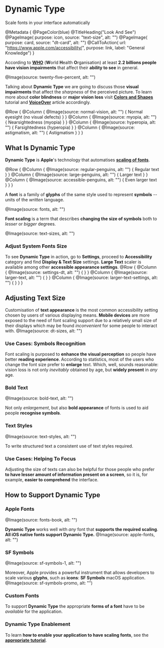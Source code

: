 # Dynamic Type

Scale fonts in your interface automatically

@Metadata {
    @PageColor(blue)
    @TitleHeading("Look And See")
    @PageImage(
               purpose: icon, 
               source: "text-size", 
               alt: "")
    @PageImage(
               purpose: card, 
               source: "dt-card", 
               alt: "")
    @CallToAction(
                url: "https://www.apple.com/accessibility/",
                purpose: link, 
                label: "General Knowledge")
}

According to [**WHO**](https://www.who.int/news-room/fact-sheets/detail/blindness-and-visual-impairment) (**W**orld **H**ealth **O**rganisation) at least **2.2 billions people have vision impairments** that affect their **ability to see** in general. 

@Image(source: twenty-five-percent, alt: "")

Talking about **Dynamic Type** we are going to discuss those **visual impairments** that affect the *sharpness* of the perceived picture. To learn more about **color blindness** or **major vision loss** visit [**Colors and Shapes**](<doc:ColorsAndShapes>) tutorial and [**VoiceOver**](<doc:VoiceOver>) article accordingly.

@Row {
    @Column {
       @Image(source: normal-vision, alt: "") {
           Normal eyesight (no visual defects)
       }
    }
   @Column {
      @Image(source: myopia, alt: "") {
          Nearsightedness (myopia)
      }
   }
   @Column {
      @Image(source: hyperopia, alt: "") {
          Farsightedness (hyperopia)
      }
   }
   @Column {
      @Image(source: astigmatism, alt: "") {
          Astigmatism 
      }
   }
}
## What Is Dynamic Type 

**Dynamic Type** is **Apple**'s technology that automatises [**scaling of fonts**](https://support.apple.com/en-us/102453).

@Row {
    @Column {
       @Image(source: regular-penguins, alt: "") {
           Regular text
       }
    }
   @Column {
      @Image(source: large-penguins, alt: "") {
          Larger text
      }
   }
   @Column {
      @Image(source: accessible-penguins, alt: "") {
          Even larger text
      }
   }
}

A **font** is a family of **glyphs** of the same style used to represent **symbols** -- units of the *written* language. 

@Image(source: fonts, alt: "")

**Font scaling** is a term that describes **changing the size of symbols** both to *lesser* or *bigger* degrees. 

@Image(source: text-sizes, alt: "")


### Adjust System Fonts Size
To see **Dynamic Type** in action, go to **Settings**, proceed to **Accessibility** category and find **Display & Text Size** settings. **Large Text** scaler is available among other **accessible appearance settings**.
@Row {
    @Column {
       @Image(source: settings-dt, alt: "") {
       }
    }
   @Column {
      @Image(source: larger-text, alt: "") {
      }
   }
   @Column {
      @Image(source: larger-text-settings, alt: "") {
      }
   }
}

## Adjusting Text Size
Customisation of **text appearance** is the most common accessibility setting chosen by users of various displaying means. **Mobile devices** are more exposed to the need of font scaling support due to a relatively small size of their displays which may be found *inconvenient* for some people to interact with.
@Image(source: dt-sizes, alt: "")


### Use Cases: Symbols Recognition

Font scaling is purposed to **enhance the visual perception** so people have better **reading experience**. According to statistics, most of the users who change the font size prefer to **enlarge** text. Which, well, sounds reasonable: vision loss is not only *inevitably* obtained by age, but **widely present** in *any* age. 


### Bold Text
@Image(source: bold-text, alt: "")

Not only *enlargement*, but also **bold appearance** of fonts is used to aid people **recognise symbols**. 

### Text Styles 
@Image(source: text-styles, alt: "")

To write structured text a consistent use of text styles required.

### Use Cases: Helping To Focus
Adjusting the size of texts can also be helpful for those people who prefer **to have lesser amount of information present on a screen**, so it is, for example, **easier to comprehend** the interface. 

## How to Support Dynamic Type

### Apple Fonts
@Image(source: fonts-book, alt: "")

**Dynamic Type** works well with *any* font that **supports the required scaling**. **All iOS native fonts support Dynamic Type.** 
@Image(source: apple-fonts, alt: "")


### SF Symbols
@Image(source: sf-symbols-1, alt: "")

Moreover, Apple provides a powerful instrument that allows developers to scale various **glyphs**, such as **icons**: **SF Symbols** macOS application.
@Image(source: sf-symbols-promo, alt: "")

### Custom Fonts
To support **Dynamic Type** the appropriate **forms of a font** have to be *available* for the application. 

### Dynamic Type Enablement
To learn **how to enable your application to have scaling fonts**, see the [**appropriate tutorial**](<doc:DynamicType>). 
